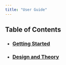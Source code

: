 ```yaml
---
title: "User Guide"
---
```


## Table of Contents

* ### [Getting Started](getting-started/)

* ### [Design and Theory](design-and-theory/)
